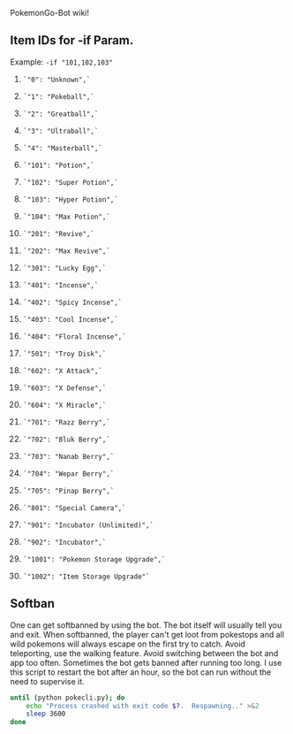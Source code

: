PokemonGo-Bot wiki!

## Item IDs for -if Param.
Example: `-if "101,102,103"`

1.     `"0": "Unknown",`
1.     `"1": "Pokeball",`
1.     `"2": "Greatball",`
1.     `"3": "Ultraball",`
1.     `"4": "Masterball",`
1.     `"101": "Potion",`
1.     `"102": "Super Potion",`
1.     `"103": "Hyper Potion",`
1.     `"104": "Max Potion",`
1.     `"201": "Revive",`
1.     `"202": "Max Revive",`
1.     `"301": "Lucky Egg",`
1.     `"401": "Incense",`
1.     `"402": "Spicy Incense",`
1.     `"403": "Cool Incense",`
1.     `"404": "Floral Incense",`
1.     `"501": "Troy Disk",`
1.     `"602": "X Attack",`
1.     `"603": "X Defense",`
1.     `"604": "X Miracle",`
1.     `"701": "Razz Berry",`
1.     `"702": "Bluk Berry",`
1.     `"703": "Nanab Berry",`
1.     `"704": "Wepar Berry",`
1.     `"705": "Pinap Berry",`
1.     `"801": "Special Camera",`
1.     `"901": "Incubator (Unlimited)",`
1.     `"902": "Incubator",`
1.     `"1001": "Pokemon Storage Upgrade",`
1.     `"1002": "Item Storage Upgrade"`

## Softban
One can get softbanned by using the bot. The bot itself will usually tell you and exit. When softbanned, the player can't get loot from pokestops and all wild pokemons will always escape on the first try to catch.
Avoid teleporting, use the walking feature. Avoid switching between the bot and app too often. Sometimes the bot gets banned after running too long. 
I use this script to restart the bot after an hour, so the bot can run without the need to supervise it.
```bash
until (python pokecli.py); do
    echo "Process crashed with exit code $?.  Respawning.." >&2
    sleep 3600
done
```
